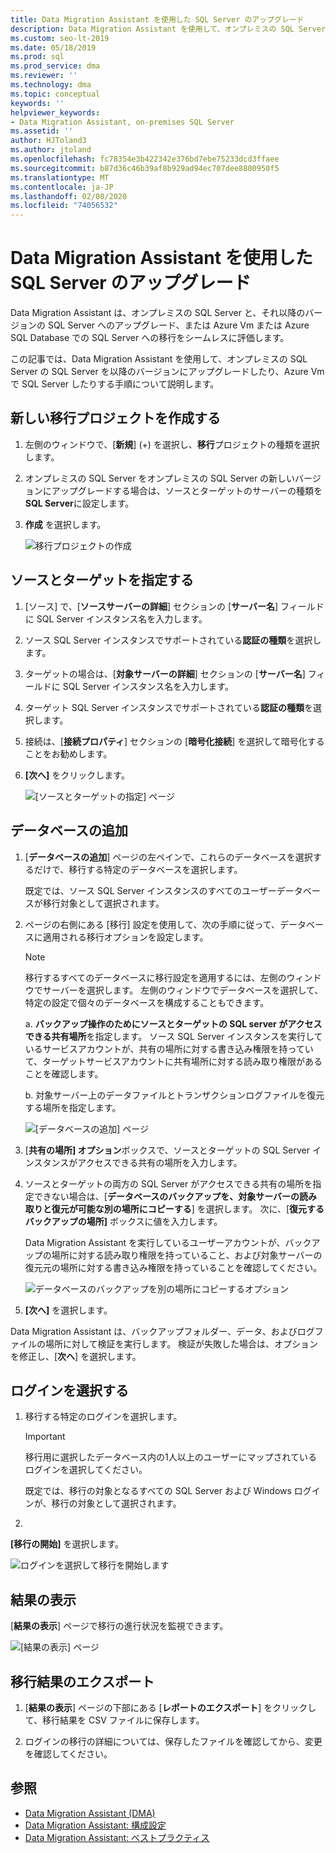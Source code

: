 ```yaml
---
title: Data Migration Assistant を使用した SQL Server のアップグレード
description: Data Migration Assistant を使用して、オンプレミスの SQL Server を新しいバージョンの SQL Server にアップグレードする方法、または Azure Vm に SQL Server する方法について説明します。
ms.custom: seo-lt-2019
ms.date: 05/18/2019
ms.prod: sql
ms.prod_service: dma
ms.reviewer: ''
ms.technology: dma
ms.topic: conceptual
keywords: ''
helpviewer_keywords:
- Data Migration Assistant, on-premises SQL Server
ms.assetid: ''
author: HJToland3
ms.author: jtoland
ms.openlocfilehash: fc78354e3b422342e376bd7ebe75233dcd3ffaee
ms.sourcegitcommit: b87d36c46b39af8b929ad94ec707dee8800950f5
ms.translationtype: MT
ms.contentlocale: ja-JP
ms.lasthandoff: 02/08/2020
ms.locfileid: "74056532"
---
```

# <a name="upgrade-sql-server-using-the-data-migration-assistant"></a>Data Migration Assistant を使用した SQL Server のアップグレード

Data Migration Assistant は、オンプレミスの SQL Server と、それ以降のバージョンの SQL Server へのアップグレード、または Azure Vm または Azure SQL Database での SQL Server への移行をシームレスに評価します。

この記事では、Data Migration Assistant を使用して、オンプレミスの SQL Server の SQL Server を以降のバージョンにアップグレードしたり、Azure Vm で SQL Server したりする手順について説明します。

## <a name="create-a-new-migration-project"></a>新しい移行プロジェクトを作成する

1. 左側のウィンドウで、[**新規**] (+) を選択し、**移行**プロジェクトの種類を選択します。

2. オンプレミスの SQL Server をオンプレミスの SQL Server の新しいバージョンにアップグレードする場合は、ソースとターゲットのサーバーの種類を**SQL Server**に設定します。

3. **作成** を選択します。

   ![移行プロジェクトの作成](../dma/media/NewCreate.png)

## <a name="specify-the-source-and-target"></a>ソースとターゲットを指定する

1. [ソース] で、[**ソースサーバーの詳細**] セクションの [**サーバー名**] フィールドに SQL Server インスタンス名を入力します。 

2. ソース SQL Server インスタンスでサポートされている**認証の種類**を選択します。

3. ターゲットの場合は、[**対象サーバーの詳細**] セクションの [**サーバー名**] フィールドに SQL Server インスタンス名を入力します。 

4. ターゲット SQL Server インスタンスでサポートされている**認証の種類**を選択します。

5. 接続は、[**接続プロパティ**] セクションの [**暗号化接続**] を選択して暗号化することをお勧めします。

6. **[次へ]** をクリックします。

   ![[ソースとターゲットの指定] ページ](../dma/media/SourceTarget.png)

## <a name="add-databases"></a>データベースの追加

1. [**データベースの追加**] ページの左ペインで、これらのデータベースを選択するだけで、移行する特定のデータベースを選択します。

   既定では、ソース SQL Server インスタンスのすべてのユーザーデータベースが移行対象として選択されます。

2. ページの右側にある [移行] 設定を使用して、次の手順に従って、データベースに適用される移行オプションを設定します。

   > [!NOTE]
   > 移行するすべてのデータベースに移行設定を適用するには、左側のウィンドウでサーバーを選択します。 左側のウィンドウでデータベースを選択して、特定の設定で個々のデータベースを構成することもできます。

    a. **バックアップ操作のためにソースとターゲットの SQL server がアクセスできる共有場所**を指定します。 ソース SQL Server インスタンスを実行しているサービスアカウントが、共有の場所に対する書き込み権限を持っていて、ターゲットサービスアカウントに共有場所に対する読み取り権限があることを確認します。

    b. 対象サーバー上のデータファイルとトランザクションログファイルを復元する場所を指定します。

    ![[データベースの追加] ページ](../dma/media/AddDatabases.png)

3. [**共有の場所] オプション**ボックスで、ソースとターゲットの SQL Server インスタンスがアクセスできる共有の場所を入力します。

4. ソースとターゲットの両方の SQL Server がアクセスできる共有の場所を指定できない場合は、[**データベースのバックアップを、対象サーバーの読み取りと復元が可能な別の場所にコピーする**] を選択します。 次に、[**復元するバックアップの場所]** ボックスに値を入力します。 

   Data Migration Assistant を実行しているユーザーアカウントが、バックアップの場所に対する読み取り権限を持っていること、および対象サーバーの復元元の場所に対する書き込み権限を持っていることを確認してください。

   ![データベースのバックアップを別の場所にコピーするオプション](../dma/media/CopyDatabaseDifferentLocation.png)

5. **[次へ]** を選択します。

Data Migration Assistant は、バックアップフォルダー、データ、およびログファイルの場所に対して検証を実行します。 検証が失敗した場合は、オプションを修正し、[**次へ**] を選択します。

## <a name="select-logins"></a>ログインを選択する

1. 移行する特定のログインを選択します。

   > [!IMPORTANT]
   > 移行用に選択したデータベース内の1人以上のユーザーにマップされているログインを選択してください。   

   既定では、移行の対象となるすべての SQL Server および Windows ログインが、移行の対象として選択されます。

2. 
  **[移行の開始]** を選択します。

   ![ログインを選択して移行を開始します](../dma/media/SelectLogins.png)

## <a name="view-results"></a>結果の表示

[**結果の表示**] ページで移行の進行状況を監視できます。

![[結果の表示] ページ](../dma/media/ViewResults.png)

## <a name="export-migration-results"></a>移行結果のエクスポート

1. [**結果の表示**] ページの下部にある [**レポートのエクスポート**] をクリックして、移行結果を CSV ファイルに保存します。

2. ログインの移行の詳細については、保存したファイルを確認してから、変更を確認してください。

## <a name="see-also"></a>参照

- [Data Migration Assistant (DMA)](../dma/dma-overview.md)
- [Data Migration Assistant: 構成設定](../dma/dma-configurationsettings.md)
- [Data Migration Assistant: ベストプラクティス](../dma/dma-bestpractices.md)
